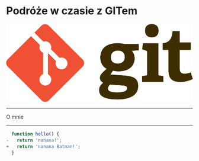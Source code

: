Podróże w czasie z GITem
=====

![](git.png)

---

O mnie

---

```javascript
  function hello() {
-   return 'nanana!';
+   return 'nanana Batman!';
  }

```
